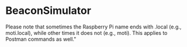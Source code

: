 # BeaconSimulator

Please note that sometimes the Raspberry Pi name ends with .local (e.g., moti.local), 
while other times it does not (e.g., moti). This applies to Postman commands as well."